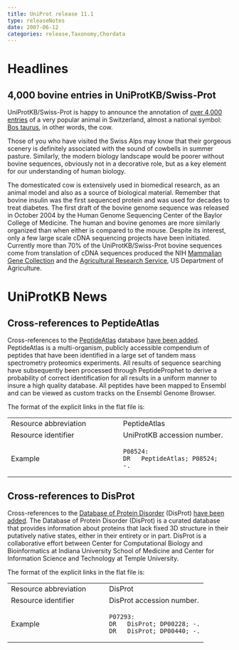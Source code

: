 ```yaml
---
title: UniProt release 11.1
type: releaseNotes
date: 2007-06-12
categories: release,Taxonomy,Chordata
---
```


# Headlines

## 4,000 bovine entries in UniProtKB/Swiss-Prot

UniProtKB/Swiss-Prot is happy to announce the annotation of [over 4,000 entries](http://www.uniprot.org/uniprot/?query=organism:9913+reviewed:yes) of a very popular animal in Switzerland, almost a national symbol: [Bos taurus](http://www.uniprot.org/taxonomy/9913), in other words, the cow.

Those of you who have visited the Swiss Alps may know that their gorgeous scenery is definitely associated with the sound of cowbells in summer pasture. Similarly, the modern biology landscape would be poorer without bovine sequences, obviously not in a decorative role, but as a key element for our understanding of human biology.

The domesticated cow is extensively used in biomedical research, as an animal model and also as a source of biological material. Remember that bovine insulin was the first sequenced protein and was used for decades to treat diabetes. The first draft of the bovine genome sequence was released in October 2004 by the Human Genome Sequencing Center of the Baylor College of Medicine. The human and bovine genomes are more similarly organized than when either is compared to the mouse. Despite its interest, only a few large scale cDNA sequencing projects have been initiated. Currently more than 70% of the UniProtKB/Swiss-Prot bovine sequences come from translation of cDNA sequences produced the NIH [Mammalian Gene Collection](http://mgc.nci.nih.gov/) and the [Agricultural Research Service](http://www.pubmedcentral.nih.gov/articlerender.fcgi?tool=pubmed&pubmedid=16305752), US Department of Agriculture.

# UniProtKB News

## Cross-references to PeptideAtlas

Cross-references to the [PeptideAtlas](http://www.peptideatlas.org/) database [have been added](http://www.uniprot.org/uniprot/?query=database:peptideatlas). PeptideAtlas is a multi-organism, publicly accessible compendium of peptides that have been identified in a large set of tandem mass spectrometry proteomics experiments. All results of sequence searching have subsequently been processed through PeptideProphet to derive a probability of correct identification for all results in a uniform manner to insure a high quality database. All peptides have been mapped to Ensembl and can be viewed as custom tracks on the Ensembl Genome Browser.

The format of the explicit links in the flat file is:

<table><colgroup><col style="width: 50%" /><col style="width: 50%" /></colgroup><tbody><tr class="odd"><td>Resource abbreviation</td><td>PeptideAtlas</td></tr><tr class="even"><td>Resource identifier</td><td>UniProtKB accession number.</td></tr><tr class="odd"><td>Example</td><td><pre><code>P08524:
DR   PeptideAtlas; P08524; -.</code></pre></td></tr></tbody></table>

## Cross-references to DisProt

Cross-references to the [Database of Protein Disorder](http://www.disprot.org/) (DisProt) [have been added](http://www.uniprot.org/uniprot/?query=database:disprot). The Database of Protein Disorder (DisProt) is a curated database that provides information about proteins that lack fixed 3D structure in their putatively native states, either in their entirety or in part. DisProt is a collaborative effort between Center for Computational Biology and Bioinformatics at Indiana University School of Medicine and Center for Information Science and Technology at Temple University.

The format of the explicit links in the flat file is:

<table><colgroup><col style="width: 50%" /><col style="width: 50%" /></colgroup><tbody><tr class="odd"><td>Resource abbreviation</td><td>DisProt</td></tr><tr class="even"><td>Resource identifier</td><td>DisProt accession number.</td></tr><tr class="odd"><td>Example</td><td><pre><code>P07293:
DR   DisProt; DP00228; -.
DR   DisProt; DP00440; -.</code></pre></td></tr></tbody></table>
